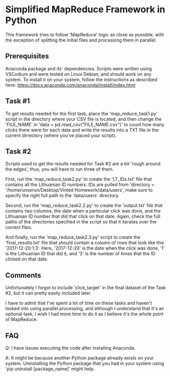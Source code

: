 # Simplified MapReduce Framework in Python

This framework tries to follow 'MapReduce' logic as close as possible, with the exception of splitting the initial files and processing them in parallel.

## Prerequisites
Anaconda package and its' dependencies. Scripts were written using VSCodium and were tested on Linux Debian, and should work on any system. To install it on your system, follow the instructions as described here: https://docs.anaconda.com/anaconda/install/index.html

## Task #1
To get results needed for the first task, place the 'map_reduce_task1.py' script in the directory where your CSV file is located, and then change the 'FILE_NAME' in 'data = pd.read_csv("FILE_NAME.csv")' to count how many clicks there were for each date and write the results into a TXT file in the current dirrectory (where you've placed your script).

## Task #2
Scripts used to get the results needed for Task #2 are a bit 'rough around the edges', thus, you will have to run three of them. 

First, run the 'map_reduce_task2.py' to create the 'LT_IDs.txt' file that contains all the Lithuanian ID numbers. IDs are pulled from 'directory = '/home/unserun/Desktop/Vinted Homework/data/users', make sure to specify the right full path to the 'data/users' directory.

Second, run the 'map_reduce_task2.2.py' to create the 'output.txt' file that contains two columns, the date when a particular click was done, and the Lithuanian ID number that did that click on that date. Again, check the full paths of the directories specified in the script so that it iterates over the correct files.

And finally, run the 'map_reduce_task2.3.py' script to create the 'final_results.txt' file that should contain a column of rows that look like this '2017-12-20:1:3'. Here, '2017-12-20' is the date when the click was done, '1' is the Lithuanian ID that did it, and '3' is the number of times that the ID clicked on that date.

## Comments
Unfortunately I forgot to include 'click_target' in the final dataset of the Task #2, but it can pretty easily included later. 

I have to admit that I've spent a lot of time on these tasks and haven't looked into using parallel processing, and although I understand that it's an optional task, I wish I had more time to do it as I believe it's the whole point of MapReduce. 

## FAQ

Q: I have issues executing the code after installing Anaconda.

A: It might be because another Python package already exists on your system. Uninstalling the Python package that you had in your system using 'pip uninstall [package_name]' might help.
